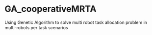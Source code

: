 # GA_cooperativeMRTA
Using Genetic Algorithm to solve multi robot task allocation problem in multi-robots per task scenarios
